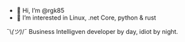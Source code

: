 - 👋 Hi, I’m @rgk85
- 👀 I’m interested in Linux, .net Core, python & rust

¯\\_(ツ)_/¯  Business Intelligven developer by day, idiot by night.

<!---
rgk85/rgk85 is a ✨ special ✨ repository because its `README.md` (this file) appears on your GitHub profile.
You can click the Preview link to take a look at your changes.
--->
